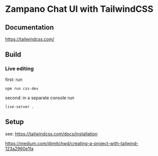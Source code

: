 # Zampano Chat UI with TailwindCSS

## Documentation
https://tailwindcss.com/

## Build
### Live editing
first: run
```
npm run css-dev
```
second: in a separate console run
```
live-server .
```

## Setup
see: https://tailwindcss.com/docs/installation

https://medium.com/@mitchwd/creating-a-project-with-tailwind-123a2960e1fa


